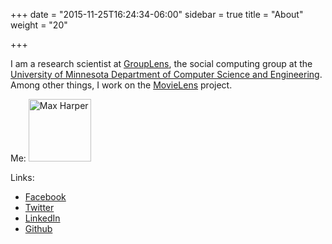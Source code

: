 +++
date = "2015-11-25T16:24:34-06:00"
sidebar = true
title = "About"
weight = "20"

+++


I am a research scientist at [GroupLens](http://grouplens.org),
the social computing group at the [University of Minnesota
Department of Computer Science and Engineering](http://www.cs.umn.edu).
Among other things, I work on the [MovieLens](http://movielens.org) project.

Me: <img src="/max.jpg" alt="Max Harper" width="100">

Links:

* [Facebook](https://www.facebook.com/maxharp3r)
* [Twitter](https://twitter.com/maxharp3r)
* [LinkedIn](https://www.linkedin.com/in/maxharper)
* [Github](https://github.com/maxharp3r)
